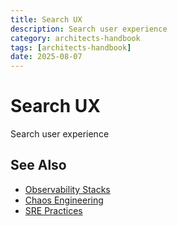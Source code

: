 ```yaml
---
title: Search UX
description: Search user experience
category: architects-handbook
tags: [architects-handbook]
date: 2025-08-07
---
```


# Search UX

Search user experience

## See Also

- [Observability Stacks](/architects-handbook/human-factors/observability-stacks)
- [Chaos Engineering](/architects-handbook/human-factors/chaos-engineering)
- [SRE Practices](/architects-handbook/human-factors/sre-practices)
